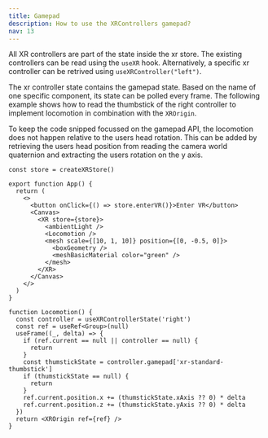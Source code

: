 ```yaml
---
title: Gamepad
description: How to use the XRControllers gamepad?
nav: 13
---
```


All XR controllers are part of the state inside the xr store. The existing controllers can be read using the `useXR` hook. Alternatively, a specific xr controller can be retrived using `useXRController("left")`.

The xr controller state contains the gamepad state. Based on the name of one specific component, its state can be polled every frame. The following example shows how to read the thumbstick of the right controller to implement locomotion in combination with the `XROrigin`.

To keep the code snipped focussed on the gamepad API, the locomotion does not happen relative to the users head rotation. This can be added by retrieving the users head position from reading the camera world quaternion and extracting the users rotation on the y axis.

```tsx
const store = createXRStore()

export function App() {
  return (
    <>
      <button onClick={() => store.enterVR()}>Enter VR</button>
      <Canvas>
        <XR store={store}>
          <ambientLight />
          <Locomotion />
          <mesh scale={[10, 1, 10]} position={[0, -0.5, 0]}>
            <boxGeometry />
            <meshBasicMaterial color="green" />
          </mesh>
        </XR>
      </Canvas>
    </>
  )
}

function Locomotion() {
  const controller = useXRControllerState('right')
  const ref = useRef<Group>(null)
  useFrame((_, delta) => {
    if (ref.current == null || controller == null) {
      return
    }
    const thumstickState = controller.gamepad['xr-standard-thumbstick']
    if (thumstickState == null) {
      return
    }
    ref.current.position.x += (thumstickState.xAxis ?? 0) * delta
    ref.current.position.z += (thumstickState.yAxis ?? 0) * delta
  })
  return <XROrigin ref={ref} />
}
```

